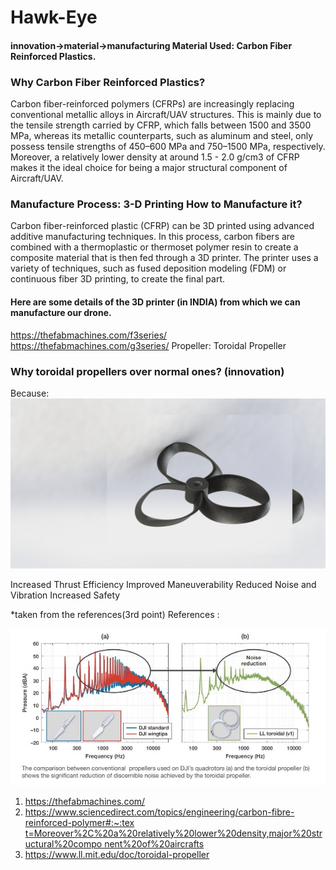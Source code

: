 # Hawk-Eye   
#### innovation→material→manufacturing Material Used: Carbon Fiber Reinforced Plastics.

### Why Carbon Fiber Reinforced Plastics?

Carbon fiber-reinforced polymers (CFRPs) are increasingly replacing conventional metallic alloys in Aircraft/UAV structures. This is mainly due to the tensile strength carried by CFRP, which falls between 1500 and 3500 MPa, whereas its metallic counterparts, such as aluminum and steel, only possess tensile strengths of 450–600 MPa and 750–1500 MPa, respectively. Moreover, a relatively lower density at around 1.5 - 2.0 g/cm3 of CFRP makes it the ideal choice for being a major structural component of Aircraft/UAV.

### Manufacture Process: 3-D Printing How to Manufacture it?

Carbon fiber-reinforced plastic (CFRP) can be 3D printed using advanced additive manufacturing techniques. In this process, carbon fibers are combined with a thermoplastic or thermoset polymer resin to create a composite material that is then fed through a 3D printer. The printer uses a variety of techniques, such as fused deposition modeling (FDM) or continuous fiber 3D printing, to create the final part.

#### Here are some details of the 3D printer (in INDIA) from which we can manufacture our drone.

https://thefabmachines.com/f3series/
https://thefabmachines.com/g3series/
Propeller: Toroidal Propeller

### Why toroidal propellers over normal ones? (innovation)

Because: 
 ![image1](pro.JPG)   
                                                 
Increased Thrust Efficiency
Improved Maneuverability
Reduced Noise and Vibration
Increased Safety


*taken from the references(3rd point) References :

![image2](data.JPEG)

1. https://thefabmachines.com/
2. [https://www.sciencedirect.com/topics/engineering/carbon-fibre-reinforced-polymer#:~:tex t=Moreover%2C%20a%20relatively%20lower%20density,major%20structural%20compo nent%20of%20aircrafts](https://www.sciencedirect.com/topics/engineering/carbon-fibre-reinforced-polymer#:~:text=Moreover%2C%20a%20relatively%20lower%20density,major%20structural%20component%20of%20aircrafts)
3. https://www.ll.mit.edu/doc/toroidal-propeller 
